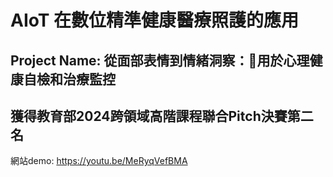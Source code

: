 # AIoT 在數位精準健康醫療照護的應用
## Project Name: 從面部表情到情緒洞察：用於心理健康自檢和治療監控
## 獲得教育部2024跨領域高階課程聯合Pitch決賽第二名

網站demo: https://youtu.be/MeRyqVefBMA
